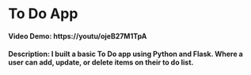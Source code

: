 # To Do App 

#### Video Demo: https://youtu/ojeB27M1TpA

#### Description: I built a basic To Do app using Python and Flask. Where a user can add, update, or delete items on their to do list. 